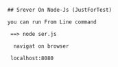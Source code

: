 

		   ## Srever On Node-Js (JustForTest)
		   
		   you can run From Line command
		   
		    ==> node ser.js
			
			 navigat on browser 
			
			localhost:8080